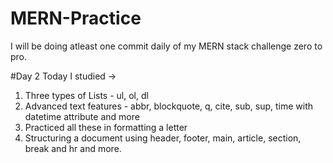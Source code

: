# MERN-Practice
I will be doing atleast one commit daily of my MERN stack challenge zero to pro.

#Day 2 
Today I studied ->
1. Three types of Lists - ul, ol, dl
2. Advanced text features - abbr, blockquote, q, cite, sub, sup, time with datetime attribute and more
3. Practiced all these in formatting a letter
4. Structuring a document using header, footer, main, article, section, break and hr and more.

